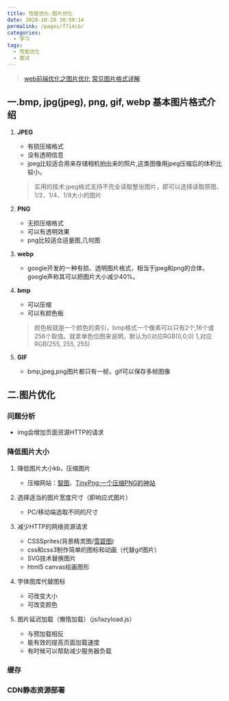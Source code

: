 ```yaml
---
title: 性能优化-图片优化
date: 2020-10-28 10:59:14
permalink: /pages/f714cb/
categories: 
  - 学习
tags: 
  - 性能优化
  - 面试
---
```


> [web前端优化之图片优化](https://juejin.im/post/6844903493774344200)
> [常见图片格式详解](https://www.cnblogs.com/xiangism/p/5311314.html)

## 一.bmp, jpg(jpeg), png, gif, webp 基本图片格式介绍

1. **JPEG**

    * 有损压缩格式
    * 没有透明信息
    * jpeg比较适合用来存储相机拍出来的照片,这类图像用jpeg压缩后的体积比较小。

    > 实用的技术:jpeg格式支持不完全读取整张图片，即可以选择读取原图、1/2、1/4、1/8大小的图片

2. **PNG**

    * 无损压缩格式
    * 可以有透明效果
    * png比较适合适量图,几何图

3. **webp**

    * google开发的一种有损、透明图片格式，相当于jpeg和png的合体，google声称其可以把图片大小减少40%。

4. **bmp**

    * 可以压缩
    * 可以有颜色板

    > 颜色板就是一个颜色的索引，bmp格式一个像素可以只有2个,16个或256个取值。就拿单色位图来说明，默认为0对应RGB(0,0,0) 1,对应RGB(255, 255, 255)

5. **GIF**

    * bmp,jpeg,png图片都只有一帧，gif可以保存多帧图像

## 二.图片优化

### 问题分析

* img会增加页面资源HTTP的请求

### 降低图片大小

1. 降低图片大小kb，压缩图片

    * 压缩网站：[智图](https://zhitu.isux.us/)、[TinyPng:一个压缩PNG的神站](https://tinypng.com/)

2. 选择适当的图片宽度尺寸（即响应式图片）

    * PC/移动端选取不同的尺寸

3. 减少HTTP的网络资源请求

    * CSSSprites(背景精灵图/[雪碧图](https://www.toptal.com/developers/css/sprite-generator))
    * css和css3制作简单的图标和动画（代替gif图片）
    * SVG技术替换图片
    * html5 canvas绘画图形

4. 字体图库代替图标

    * 可改变大小
    * 可改变颜色

5. 图片延迟加载（懒惰加载）（js/lazyload.js）

    * 与预加载相反
    * 能有效的提高页面加载速度
    * 有时候可以帮助减少服务器负载

### 缓存

### CDN静态资源部署
